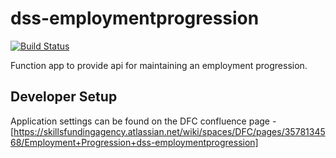 # dss-employmentprogression

[![Build Status](https://sfa-gov-uk.visualstudio.com/CDS%202.0/_apis/build/status/Yaml/dss-employmentprogression?repoName=SkillsFundingAgency%2Fdss-employmentprogression&branchName=master-v3)](https://sfa-gov-uk.visualstudio.com/CDS%202.0/_build/latest?definitionId=1717&repoName=SkillsFundingAgency%2Fdss-employmentprogression&branchName=master-v3)

Function app to provide api for maintaining an employment progression.

## Developer Setup

Application settings can be found on the DFC confluence page - [https://skillsfundingagency.atlassian.net/wiki/spaces/DFC/pages/3578134568/Employment+Progression+dss-employmentprogression]
